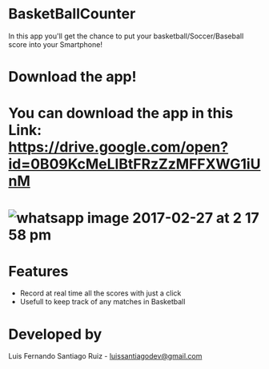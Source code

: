 # BasketBallCounter
In this app you'll get the chance to put your basketball/Soccer/Baseball score into your Smartphone!
# Download the app!
You can download the app in this Link: https://drive.google.com/open?id=0B09KcMeLlBtFRzZzMFFXWG1iUnM
============
![whatsapp image 2017-02-27 at 2 17 58 pm](https://cloud.githubusercontent.com/assets/21210652/23378952/ae061416-fcfa-11e6-8b2a-8ad8ea35ed69.jpeg)
============
# Features
* Record at real time all the scores with just a click 
* Usefull to keep track of any matches in Basketball
# Developed by 
Luis Fernando Santiago Ruiz - luissantiagodev@gmail.com
